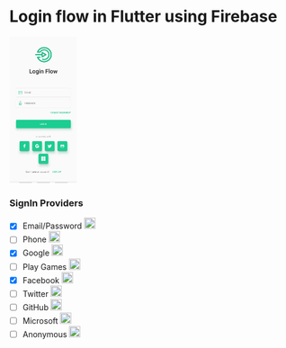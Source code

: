 <!-- markdownlint-disable MD001 -->
<!-- markdownlint-disable MD033 -->

# Login flow in Flutter using Firebase

<img src="https://github.com/bharat-1809/login_signup_flutter/blob/master/logSup.jpg" width="120">

### SignIn Providers

- [x] Email/Password <img src="https://www.gstatic.com/mobilesdk/160409_mobilesdk/images/auth_service_email.svg" height="20" width="20">
- [ ] Phone <img src="https://www.gstatic.com/mobilesdk/170501_mobilesdk/auth_service_phone.svg" height="20" width="20">
- [x] Google <img src="https://www.gstatic.com/mobilesdk/160512_mobilesdk/auth_service_google.svg" height="20" width="20">
- [ ] Play Games <img src="https://www.gstatic.com/mobilesdk/171005_mobilesdk/auth_service_play_games.svg" height="20" width="20">
- [x] Facebook <img src="https://www.gstatic.com/mobilesdk/160409_mobilesdk/images/auth_service_facebook.svg" height="20" width="20">
- [ ] Twitter <img src="https://www.gstatic.com/mobilesdk/160409_mobilesdk/images/auth_service_twitter.svg" height="20" width="20">
- [ ] GitHub <img src="https://www.gstatic.com/mobilesdk/160409_mobilesdk/images/auth_service_github.svg" height="20" width="20">
- [ ] Microsoft <img src="https://www.gstatic.com/mobilesdk/170404_mobilesdk/auth_service_mslive.svg" height="20" width="20">
- [ ] Anonymous <img src="https://www.gstatic.com/mobilesdk/160409_mobilesdk/images/auth_service_anonymous.svg" height="20" width="20">

<!-- ##### I don't have a Mac so excuse me for not including Apple and Game Center login -->
